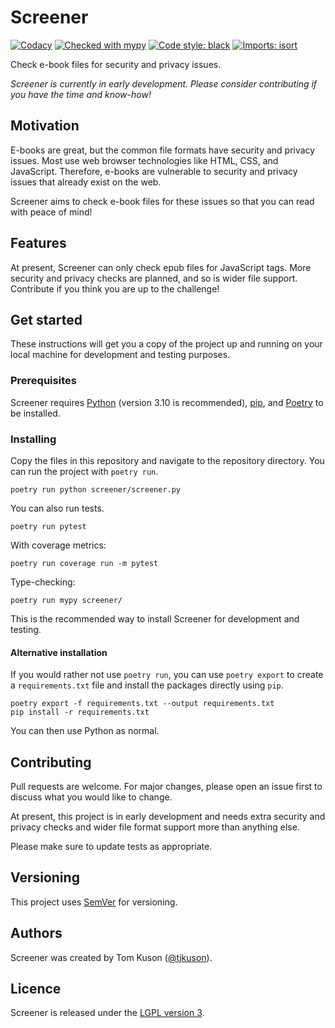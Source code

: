 # Screener
[![Codacy](https://img.shields.io/codacy/grade/d21e502c643442ff88b493ad11470c4d)](https://app.codacy.com/gh/tjkuson/screener/dashboard?branch=main)
[![Checked with mypy](http://www.mypy-lang.org/static/mypy_badge.svg)](http://mypy-lang.org/)
[![Code style: black](https://img.shields.io/badge/code%20style-black-000000.svg)](https://github.com/psf/black)
[![Imports: isort](https://img.shields.io/badge/%20imports-isort-%231674b1?style=flat&labelColor=ef8336)](https://pycqa.github.io/isort/)

Check e-book files for security and privacy issues.

*Screener is currently in early development. Please consider contributing if you have the time and know-how!*

## Motivation

E-books are great, but the common file formats have security and privacy issues. Most use web browser technologies like 
HTML, CSS, and JavaScript. Therefore, e-books are vulnerable to security and privacy issues that already exist on the 
web.

Screener aims to check e-book files for these issues so that you can read with peace of mind!

## Features

At present, Screener can only check epub files for JavaScript tags. More security and privacy checks are planned, 
and so is wider file support. Contribute if you think you are up to the challenge!

## Get started

These instructions will get you a copy of the project up and running on your local machine for development and testing
purposes.

### Prerequisites

Screener requires [Python](https://www.python.org/about/gettingstarted/) (version 3.10 is recommended), 
[pip](https://pip.pypa.io/en/stable/getting-started/), and [Poetry](https://python-poetry.org/docs/#installation) to 
be installed.

### Installing

Copy the files in this repository and navigate to the repository directory. You can run the project with `poetry run`.

```commandline
poetry run python screener/screener.py
```

You can also run tests.

```commandline
poetry run pytest
```

With coverage metrics:

```commandline
poetry run coverage run -m pytest
```

Type-checking:

```commandline
poetry run mypy screener/
```

This is the recommended way to install Screener for development and testing.

#### Alternative installation

If you would rather not use `poetry run`, you can use `poetry export` to create a `requirements.txt` file and install 
the packages directly using `pip`.

```commandline
poetry export -f requirements.txt --output requirements.txt
pip install -r requirements.txt
```

You can then use Python as normal.

## Contributing

Pull requests are welcome. For major changes, please open an issue first to discuss what you would like to change.

At present, this project is in early development and needs extra security and privacy checks and wider file format 
support more than anything else.

Please make sure to update tests as appropriate.

## Versioning

This project uses [SemVer](http://semver.org/) for versioning.

## Authors

Screener was created by Tom Kuson ([@tjkuson](https://github.com/tjkuson)).

## Licence

Screener is released under the [LGPL version 3](LICENCE).
